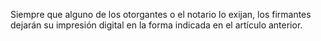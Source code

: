 Siempre que alguno de los otorgantes o el notario lo exijan, los firmantes dejarán su impresión digital en la forma indicada en el artículo anterior.